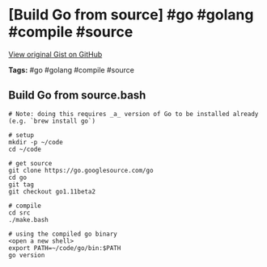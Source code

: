 # [Build Go from source] #go #golang #compile #source

[View original Gist on GitHub](https://gist.github.com/Integralist/af300f602fa4da8cc14863f36a24bd1e)

**Tags:** #go #golang #compile #source

## Build Go from source.bash

```shell
# Note: doing this requires _a_ version of Go to be installed already (e.g. `brew install go`)

# setup
mkdir -p ~/code
cd ~/code

# get source
git clone https://go.googlesource.com/go
cd go
git tag
git checkout go1.11beta2

# compile
cd src
./make.bash

# using the compiled go binary
<open a new shell>
export PATH=~/code/go/bin:$PATH
go version
```

